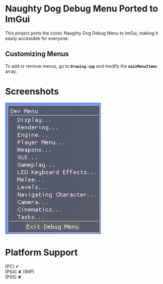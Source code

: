 # Naughty Dog Debug Menu Ported to ImGui

This project ports the iconic Naughty Dog Debug Menu to ImGui, making it easily accessible for everyone.

## Customizing Menus

To add or remove menus, go to **`Drawing.cpp`** and modify the **`mainMenuItems`** array.

# Screenshots
![](https://raw.githubusercontent.com/HoppersPS4/ImGui_NaughtyDog/refs/heads/master/Screenshot%202024-12-31%20224426%20(1).png?token=GHSAT0AAAAAAC3HUVR4A2WINOZPIT66NQUUZ3UO6JQ)

# Platform Support
[PC] ✔<br />
[PS4] ✘ (WIP)<br />
[PS5] ✘
